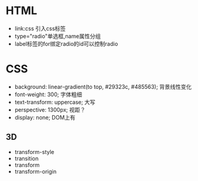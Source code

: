 # HTML

+ link:css 引入css标签
+ type="radio"单选框,name属性分组
+ label标签的for绑定radio的id可以控制radio

# CSS

+ background: linear-gradient(to top, #29323c, #485563); 背景线性变化
+ font-weight: 300; 字体粗细
+ text-transform: uppercase; 大写
+ perspective: 1300px; 视距？
+ display: none; DOM上有

## 3D

+ transform-style
+ transition
+ transform
+ transform-origin